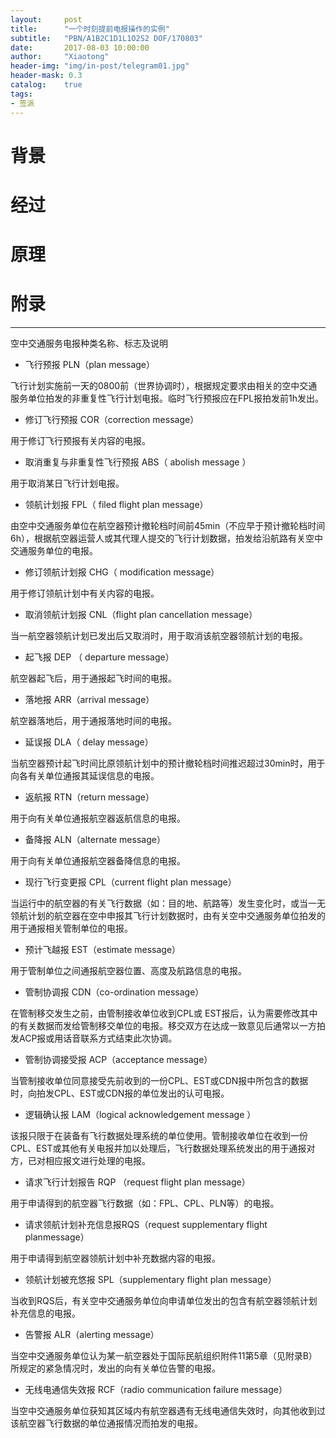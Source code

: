 ```yaml
---
layout:     post
title:      "一个时刻提前电报操作的实例"
subtitle:   "PBN/A1B2C1D1L1O2S2 DOF/170803"
date:       2017-08-03 10:00:00
author:     "Xiaotong"
header-img: "img/in-post/telegram01.jpg"
header-mask: 0.3
catalog:    true
tags:
- 签派
---
```


# 背景

# 经过

# 原理

# 附录

------

 空中交通服务电报种类名称、标志及说明

* 飞行预报 PLN（plan message）

飞行计划实施前一天的0800前（世界协调时），根据规定要求由相关的空中交通服务单位拍发的非重复性飞行计划电报。临时飞行预报应在FPL报拍发前1h发出。

* 修订飞行预报 COR（correction message）

用于修订飞行预报有关内容的电报。

*  取消重复与非重复性飞行预报  ABS（ abolish message ）

用于取消某日飞行计划电报。

*  领航计划报 FPL（ filed flight plan message）

由空中交通服务单位在航空器预计撤轮档时间前45min（不应早于预计撤轮档时间6h），根据航空器运营人或其代理人提交的飞行计划数据，拍发给沿航路有关空中交通服务单位的电报。

* 修订领航计划报 CHG（ modification message） 

用于修订领航计划中有关内容的电报。

*  取消领航计划报 CNL（flight plan cancellation message）

当一航空器领航计划已发出后又取消时，用于取消该航空器领航计划的电报。

*  起飞报 DEP （ departure message）

航空器起飞后，用于通报起飞时间的电报。

* 落地报 ARR（arrival message）

航空器落地后，用于通报落地时间的电报。

* 延误报 DLA（ delay message）

当航空器预计起飞时间比原领航计划中的预计撤轮档时间推迟超过30min时，用于向各有关单位通报其延误信息的电报。

* 返航报 RTN（return message）

用于向有关单位通报航空器返航信息的电报。

* 备降报 ALN（alternate message）

用于向有关单位通报航空器备降信息的电报。

* 现行飞行变更报 CPL（current flight plan message）

当运行中的航空器的有关飞行数据（如：目的地、航路等）发生变化时，或当一无领航计划的航空器在空中申报其飞行计划数据时，由有关空中交通服务单位拍发的用于通报相关管制单位的电报。

* 预计飞越报  EST（estimate message）

用于管制单位之间通报航空器位置、高度及航路信息的电报。

* 管制协调报 CDN（co-ordination message）

在管制移交发生之前，由管制接收单位收到CPL或 EST报后，认为需要修改其中的有关数据而发给管制移交单位的电报。移交双方在达成一致意见后通常以一方拍发ACP报或用话音联系方式结束此次协调。

* 管制协调接受报 ACP（acceptance message）

当管制接收单位同意接受先前收到的一份CPL、EST或CDN报中所包含的数据时，向拍发CPL、EST或CDN报的单位发出的认可电报。

* 逻辑确认报  LAM（logical acknowledgement message ）

该报只限于在装备有飞行数据处理系统的单位使用。管制接收单位在收到一份CPL、EST或其他有关电报并加以处理后，飞行数据处理系统发出的用于通报对方，已对相应报文进行处理的电报。

* 请求飞行计划报告 RQP （request flight plan message）

用于申请得到的航空器飞行数据（如：FPL、CPL、PLN等）的电报。

* 请求领航计划补充信息报RQS（request supplementary flight planmessage）

用于申请得到航空器领航计划中补充数据内容的电报。

* 领航计划被充悠报 SPL（supplementary flight plan message）

当收到RQS后，有关空中交通服务单位向申请单位发出的包含有航空器领航计划补充信息的电报。

* 告警报 ALR（alerting message）

当空中交通服务单位认为某一航空器处于国际民航组织附件11第5章（见附录B）所规定的紧急情况时，发出的向有关单位告警的电报。

* 无线电通信失效报 RCF（radio communication failure message）

当空中交通服务单位获知其区域内有航空器遇有无线电通信失效时，向其他收到过该航空器飞行数据的单位通报情况而拍发的电报。